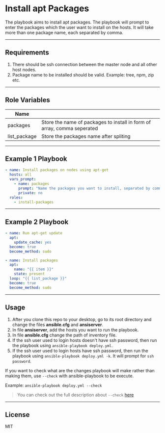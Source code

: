 Install apt Packages
=====================

The playbook aims to install apt packages. The playbook will prompt to enter the packages which the user want to install on the hosts. It will take more than one package name, each separated by comma.

---

Requirements
------------
1) There should be ssh connection between the master node and all other host nodes.
2) Package name to be installed should be valid. Example: tree, npm, zip etc.

---

Role Variables
--------------

| Name               |                                                                         |
|--------------------|-------------------------------------------------------------------------|
| packages           | Store the name of packages to install in form of array, comma seperated |
| list_package       | Store the packages name after spliting                                  |

---

Example 1 Playbook
------------------

```yaml
- name: Install packages on nodes using apt-get
  hosts: all
  vars_prompt:
    - name: packages
      prompt: "Name the packages you want to install, separated by commas"
      private: no
  roles:
    - install-packages
```
---

Example 2 Playbook
------------------

```yaml
- name: Run apt-get update
  apt:
    update_cache: yes
  become: true
  become_method: sudo

- name: Install packages
  apt:
    name: "{{ item }}"
    state: present
  loop: "{{ list_package }}"
  become: true
  become_method: sudo
```
---

Usage
-----
1) After you clone this repo to your desktop, go to its root directory and change the files **ansible.cfg** and **ansiserver**.
2) In file **ansiserver**, add the hosts you want to run the playbook. 
3) In file **ansible.cfg** change the path of inventory file.
4) If the ssh user used to login hosts doesn't have ssh password, then run the playbook using `ansible-playbook deploy.yml`.
5) If the ssh user used to login hosts have ssh password, then run the playbook using `ansible-playbook deploy.yml -k`. It will prompt for `ssh password`.

If you want to check what are the changes playbook will make rather than making them, use `--check` with ansible-playbook to be execute.

Example: `ansible-playbook deploy.yml --check`

>You can check out the full description about `--check` [here](https://docs.ansible.com/ansible/latest/user_guide/playbooks_checkmode.html)

---

License
-------

MIT
